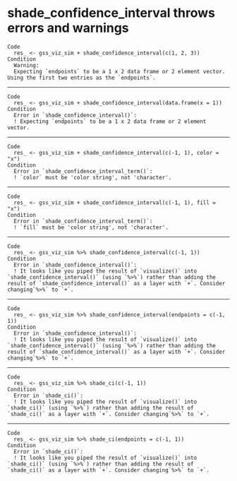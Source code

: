 # shade_confidence_interval throws errors and warnings

    Code
      res_ <- gss_viz_sim + shade_confidence_interval(c(1, 2, 3))
    Condition
      Warning:
      Expecting `endpoints` to be a 1 x 2 data frame or 2 element vector. Using the first two entries as the `endpoints`.

---

    Code
      res_ <- gss_viz_sim + shade_confidence_interval(data.frame(x = 1))
    Condition
      Error in `shade_confidence_interval()`:
      ! Expecting `endpoints` to be a 1 x 2 data frame or 2 element vector.

---

    Code
      res_ <- gss_viz_sim + shade_confidence_interval(c(-1, 1), color = "x")
    Condition
      Error in `shade_confidence_interval_term()`:
      ! `color` must be 'color string', not 'character'.

---

    Code
      res_ <- gss_viz_sim + shade_confidence_interval(c(-1, 1), fill = "x")
    Condition
      Error in `shade_confidence_interval_term()`:
      ! `fill` must be 'color string', not 'character'.

---

    Code
      res_ <- gss_viz_sim %>% shade_confidence_interval(c(-1, 1))
    Condition
      Error in `shade_confidence_interval()`:
      ! It looks like you piped the result of `visualize()` into `shade_confidence_interval()` (using `%>%`) rather than adding the result of `shade_confidence_interval()` as a layer with `+`. Consider changing`%>%` to `+`.

---

    Code
      res_ <- gss_viz_sim %>% shade_confidence_interval(endpoints = c(-1, 1))
    Condition
      Error in `shade_confidence_interval()`:
      ! It looks like you piped the result of `visualize()` into `shade_confidence_interval()` (using `%>%`) rather than adding the result of `shade_confidence_interval()` as a layer with `+`. Consider changing`%>%` to `+`.

---

    Code
      res_ <- gss_viz_sim %>% shade_ci(c(-1, 1))
    Condition
      Error in `shade_ci()`:
      ! It looks like you piped the result of `visualize()` into `shade_ci()` (using `%>%`) rather than adding the result of `shade_ci()` as a layer with `+`. Consider changing`%>%` to `+`.

---

    Code
      res_ <- gss_viz_sim %>% shade_ci(endpoints = c(-1, 1))
    Condition
      Error in `shade_ci()`:
      ! It looks like you piped the result of `visualize()` into `shade_ci()` (using `%>%`) rather than adding the result of `shade_ci()` as a layer with `+`. Consider changing`%>%` to `+`.

